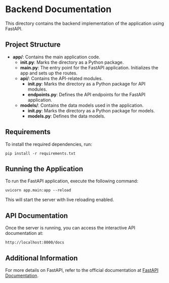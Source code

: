 # Backend Documentation

This directory contains the backend implementation of the application using FastAPI.

## Project Structure

- **app/**: Contains the main application code.
  - **__init__.py**: Marks the directory as a Python package.
  - **main.py**: The entry point for the FastAPI application. Initializes the app and sets up the routes.
  - **api/**: Contains the API-related modules.
    - **__init__.py**: Marks the directory as a Python package for API modules.
    - **endpoints.py**: Defines the API endpoints for the FastAPI application.
  - **models/**: Contains the data models used in the application.
    - **__init__.py**: Marks the directory as a Python package for models.
    - **models.py**: Defines the data models.

## Requirements

To install the required dependencies, run:

```
pip install -r requirements.txt
```

## Running the Application

To run the FastAPI application, execute the following command:

```
uvicorn app.main:app --reload
```

This will start the server with live reloading enabled.

## API Documentation

Once the server is running, you can access the interactive API documentation at:

```
http://localhost:8000/docs
```

## Additional Information

For more details on FastAPI, refer to the official documentation at [FastAPI Documentation](https://fastapi.tiangolo.com/).